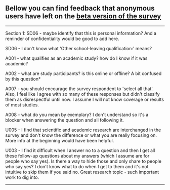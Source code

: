 ## Bellow you can find feedback that anonymous users have left on the [beta version of the survey](https://www.soscisurvey.de/URM_pilot/index.php?i=IW1758YBVLGI&rnd=AILC)

*****

Section 1:
SD06 - maybe identify that this is personal information? And a reminder of confidentiality would be good to add here.

SD06 - I don't know what 'Other school-leaving qualification:' means?

A001 - what qualifies as an academic study? how do I know if it was academic?

A002 - what are study participants? is this online or offline? A bit confused by this question*

A007 - you should encourage the survey respondent to 'select all that'. Also, I feel like I agree with so many of these responses but didn't classify them as disrespectful until now. I assume I will not know coverage or results of most studies.

A008 - what do you mean by exemplary? I don't understand so it's a blocker when answering the question and all following it.

U005 - I find that scientific and academic research are interchanged in the survey and don't know the difference or what you are really focusing on. More info at the beginning would have been helpful.

U003 - I find it difficult when I answer no to a question and then I get all these follow-up questions about my answers (which I assume are for people who say yes). Is there a way to hide those and only share to people who say yes? I don't know what to do when I get to them and it's not intuitive to skip them if you said no.
Great research topic - such important work to dig into.

*****

